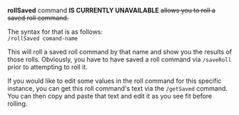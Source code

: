 **rollSaved** command **IS CURRENTLY UNAVAILABLE** ~~allows you to roll a saved roll command.~~

The syntax for that is as follows:\
```/rollSaved comand-name```

This will roll a saved roll command by that name and show you the results of those rolls. Obviously,
you have to have saved a roll command via `/saveRoll` prior to attempting to roll it.

If you would like to edit some values in the roll command for this specific instance, you can get
this roll command's text via the `/getSaved` command. You can then copy and paste that text and
edit it as you see fit before rolling.